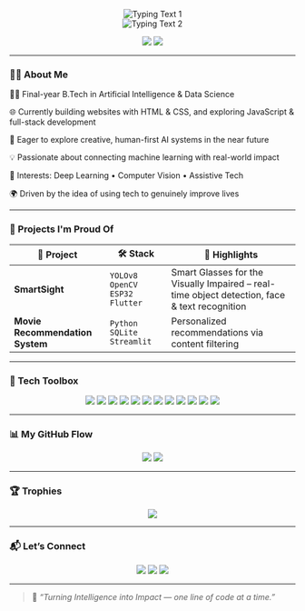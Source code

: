 <p align="center">
  <!-- First line: typing 3s + pause 2s + erase 3s = 8s total -->
  <img src="https://readme-typing-svg.demolab.com?font=Fira+Code&size=28&duration=3000&pause=2000&color=00BFA6&center=true&vCenter=true&width=600&lines=Hey+there!+I%27m+Abhay+V+B+%F0%9F%A7%A0%F0%9F%92%BB" alt="Typing Text 1"/>
  <br/>
  <!-- Second line: delay 8000ms (8s), typing 3s + pause 2s + erase 3s -->
  <img src="https://readme-typing-svg.demolab.com?font=Fira+Code&size=28&duration=3000&pause=2000&color=FF6B6B&center=true&vCenter=true&width=600&delay=8000&lines=Turning+Intelligence+into+Impact" alt="Typing Text 2"/>
</p>



<p align="center">
  <img src="https://img.shields.io/badge/FinalYear%20AI%26DS%20Student-3E92CC?style=for-the-badge&logo=graduation-cap&logoColor=white"/>
  <img src="https://img.shields.io/badge/MITS,Kerala-FFD93D?style=for-the-badge&logo=google-maps&logoColor=black"/>
</p>

---

### 👨‍💻 About Me

🧑‍🎓 Final-year B.Tech in Artificial Intelligence & Data Science

🌐 Currently building websites with HTML & CSS, and exploring JavaScript & full-stack development

🚀 Eager to explore creative, human-first AI systems in the near future

💡 Passionate about connecting machine learning with real-world impact

🧠 Interests: Deep Learning • Computer Vision • Assistive Tech

🌍 Driven by the idea of using tech to genuinely improve lives

---

### 🧪 Projects I'm Proud Of

| 🚀 Project | 🛠️ Stack | 🌟 Highlights |
|-----------|-----------|----------------|
| **SmartSight** | `YOLOv8` `OpenCV` `ESP32` `Flutter` | Smart Glasses for the Visually Impaired – real-time object detection, face & text recognition |
| **Movie Recommendation System** | `Python` `SQLite` `Streamlit` | Personalized recommendations via content filtering |

---

### 🧰 Tech Toolbox

<p align="center">
  <!-- Languages & Basics -->
  <img src="https://img.shields.io/badge/Python-3776AB?style=for-the-badge&logo=python&logoColor=white"/>
  <img src="https://img.shields.io/badge/JavaScript-F7DF1E?style=for-the-badge&logo=javascript&logoColor=black"/>
  <img src="https://img.shields.io/badge/HTML5-E34F26?style=for-the-badge&logo=html5&logoColor=white"/>
  <img src="https://img.shields.io/badge/CSS3-1572B6?style=for-the-badge&logo=css3&logoColor=white"/>
  
  <!-- Tools & IDEs -->
  <img src="https://img.shields.io/badge/VS%20Code-007ACC?style=for-the-badge&logo=visualstudiocode&logoColor=white"/>
  <img src="https://img.shields.io/badge/Jupyter-F37626?style=for-the-badge&logo=jupyter&logoColor=white"/>
  <img src="https://img.shields.io/badge/Git-F05032?style=for-the-badge&logo=git&logoColor=white"/>
  <img src="https://img.shields.io/badge/GitHub-181717?style=for-the-badge&logo=github&logoColor=white"/>

  <!-- Backend & Frameworks -->
  <img src="https://img.shields.io/badge/Node.js-339933?style=for-the-badge&logo=nodedotjs&logoColor=white"/>
  <img src="https://img.shields.io/badge/Express.js-000000?style=for-the-badge&logo=express&logoColor=white"/>

  <!-- Database -->
  <img src="https://img.shields.io/badge/MySQL-4479A1?style=for-the-badge&logo=mysql&logoColor=white"/>

  <!-- Blockchain / Crypto -->
  <img src="https://img.shields.io/badge/Cryptocurrency-3C3C3D?style=for-the-badge&logo=bitcoin&logoColor=white"/>
</p>



---

### 📊 My GitHub Flow

<p align="center">
  <img src="https://github-readme-stats.vercel.app/api?username=abhay-117&show_icons=true&theme=tokyonight" />
  <img src="https://github-readme-streak-stats.herokuapp.com?user=abhay-117&theme=tokyonight" />
</p>

---

### 🏆 Trophies

<p align="center">
  <img src="https://github-profile-trophy.vercel.app/?username=abhay-117&theme=onedark&no-frame=true&column=6" />
</p>

---

### 📬 Let’s Connect

<p align="center">
  <a href="https://www.linkedin.com/in/abhay-v-b-950202282/"><img src="https://img.shields.io/badge/LinkedIn-blue?style=for-the-badge&logo=linkedin" /></a>
  <a href="mailto:your.email@example.com"><img src="https://img.shields.io/badge/Gmail-D14836?style=for-the-badge&logo=gmail&logoColor=white" /></a>
  <a href="https://www.instagram.com/your-handle"><img src="https://img.shields.io/badge/Instagram-E4405F?style=for-the-badge&logo=instagram&logoColor=white" /></a>
</p>

---

> 🧠 _“Turning Intelligence into Impact — one line of code at a time.”_

